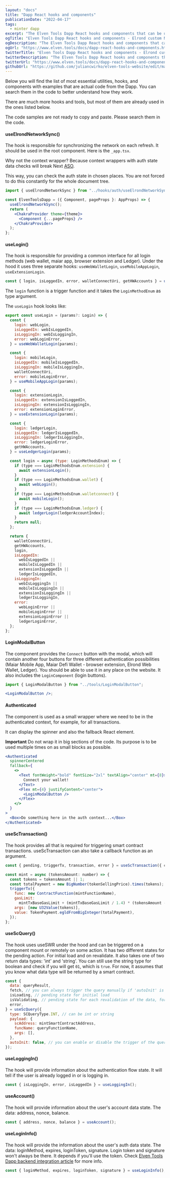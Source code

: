 ```yaml
---
layout: "docs"
title: "Dapp React hooks and components"
publicationDate: "2022-04-17"
tags:
  - minter dapp
excerpt: "The Elven Tools Dapp React hooks and components that can be used in different combinations."
ogTitle: "Elven Tools Dapp React hooks and components - Elrond custom NextJS Dapp"
ogDescription: "The Elven Tools Dapp React hooks and components that can be used in different combinations."
ogUrl: "https://www.elven.tools/docs/dapp-react-hooks-and-components.html"
twitterTitle: "Elven Tools Dapp React hooks and components - Elrond custom NextJS Dapp"
twitterDescription: "The Elven Tools Dapp React hooks and components that can be used in different combinations."
twitterUrl: "https://www.elven.tools/docs/dapp-react-hooks-and-components.html"
githubUrl: "https://github.com/juliancwirko/elven-tools-website/edit/main/src/docs/dapp-react-hooks-and-components.md"
---
```


Below you will find the list of most essential utilities, hooks, and components with examples that are actual code from the Dapp. You can search them in the code to better understand how they work.

There are much more hooks and tools, but most of them are already used in the ones listed below.

The code samples are not ready to copy and paste. Please search them in the code.

#### useElrondNetworkSync()

The hook is responsible for synchronizing the network on each refresh. It should be used in the root component. Here is the `_app.tsx`.

Why not the context wrapper? Because context wrappers with auth state data checks will break Next [ASO](https://nextjs.org/docs/advanced-features/automatic-static-optimization).

This way, you can check the auth state in chosen places. You are not forced to do this constantly for the whole document tree.

```jsx
import { useElrondNetworkSync } from "../hooks/auth/useElrondNetworkSync";

const ElvenToolsDapp = ({ Component, pageProps }: AppProps) => {
  useElrondNetworkSync();
  return (
    <ChakraProvider theme={theme}>
      <Component {...pageProps} />
    </ChakraProvider>
  );
};
```

#### useLogin()

The hook is responsible for providing a common interface for all login methods (web wallet, maiar app, browser extension and Ledger). Under the hood it uses three separate hooks: `useWebWalletLogin`, `useMobileAppLogin`, `useExtensionLogin`.

```jsx
const { login, isLoggedIn, error, walletConnectUri, getHWAccounts } = useLogin();
```

The `login` function is a trigger function and it takes the `LoginMethodEnum` as type argument.

The `useLogin` hook looks like:

```jsx
export const useLogin = (params?: Login) => {
  const {
    login: webLogin,
    isLoggedIn: webIsLoggedIn,
    isLoggingIn: webIsLoggingIn,
    error: webLoginError,
  } = useWebWalletLogin(params);

  const {
    login: mobileLogin,
    isLoggedIn: mobileIsLoggedIn,
    isLoggingIn: mobileIsLoggingIn,
    walletConnectUri,
    error: mobileLoginError,
  } = useMobileAppLogin(params);

  const {
    login: extensionLogin,
    isLoggedIn: extensionIsLoggedIn,
    isLoggingIn: extensionIsLoggingIn,
    error: extensionLoginError,
  } = useExtensionLogin(params);

  const {
    login: ledgerLogin,
    isLoggedIn: ledgerIsLoggedIn,
    isLoggingIn: ledgerIsLoggingIn,
    error: ledgerLoginError,
    getHWAccounts,
  } = useLedgerLogin(params);

  const login = async (type: LoginMethodsEnum) => {
    if (type === LoginMethodsEnum.extension) {
      await extensionLogin();
    }
    if (type === LoginMethodsEnum.wallet) {
      await webLogin();
    }
    if (type === LoginMethodsEnum.walletconnect) {
      await mobileLogin();
    }
    if (type === LoginMethodsEnum.ledger) {
      await ledgerLogin(ledgerAccountIndex);
    }
    return null;
  };

  return {
    walletConnectUri,
    getHWAccounts,
    login,
    isLoggedIn:
      webIsLoggedIn ||
      mobileIsLoggedIn ||
      extensionIsLoggedIn ||
      ledgerIsLoggedIn,
    isLoggingIn:
      webIsLoggingIn ||
      mobileIsLoggingIn ||
      extensionIsLoggingIn ||
      ledgerIsLoggingIn,
    error:
      webLoginError ||
      mobileLoginError ||
      extensionLoginError ||
      ledgerLoginError,
  };
};
```

#### LoginModalButton

The component provides the `Connect` button with the modal, which will contain another four buttons for three different authentication possibilities (Maiar Mobile App, Maiar Defi Wallet - browser extension, Elrond Web Wallet, Ledger). You should be able to use it in any place on the website. It also includes the `LoginComponent` (login buttons).

```jsx
import { LoginModalButton } from "../tools/LoginModalButton";

<LoginModalButton />;
```

#### Authenticated

The component is used as a small wrapper where we need to be in the authenticated context, for example, for all transactions.

It can display the spinner and also the fallback React element.

**Important** Do not wrap it in big sections of the code. Its purpose is to be used multiple times on as small blocks as possible.

```jsx
<Authenticated
  spinnerCentered
  fallback={
    <>
      <Text fontWeight="bold" fontSize="2xl" textAlign="center" mt={8}>
        Connect your wallet!
      </Text>
      <Flex mt={4} justifyContent="center">
        <LoginModalButton />
      </Flex>
    </>
  }
>
  <Box>Do something here in the auth context...</Box>
</Authenticated>
```

#### useScTransaction()

The hook provides all that is required for triggering smart contract transactions. useScTransaction can also take a callback function as an argument.

```jsx
const { pending, triggerTx, transaction, error } = useScTransaction({ cb });

const mint = async (tokensAmount: number) => {
  const tokens = tokensAmount || 1;
  const totalPayment = new BigNumber(tokenSellingPrice).times(tokens);
  triggerTx({
    func: new ContractFunction(mintFunctionName),
    gasLimit:
      mintTxBaseGasLimit + (mintTxBaseGasLimit / 1.4) * (tokensAmount - 1),
    args: [new U32Value(tokens)],
    value: TokenPayment.egldFromBigInteger(totalPayment),
  });
};
```

#### useScQuery()

The hook uses useSWR under the hood and can be triggered on a component mount or remotely on some action. It has two different states for the pending action. For initial load and on revalidate. It also takes one of two return data types: 'int' and 'string'. You can still use the string type for boolean and check if you will get `01`, which is `true`. For now, it assumes that you know what data type will be returned by a smart contract.

```jsx
const {
  data: queryResult,
  fetch, // you can always trigger the query manually if 'autoInit' is set to false
  isLoading, // pending state for initial load
  isValidating, // pending state for each revalidation of the data, for example using the mutate
  error,
} = useScQuery({
  type: SCQueryType.INT, // can be int or string
  payload: {
    scAddress: mintSmartContractAddress,
    funcName: queryFunctionName,
    args: [],
  },
  autoInit: false, // you can enable or disable the trigger of the query on the component mount
});
```

#### useLoggingIn()

The hook will provide information about the authentication flow state. It will tell if the user is already logged in or is logging in.

```jsx
const { isLoggingIn, error, isLoggedIn } = useLoggingIn();
```

#### useAccount()

The hook will provide information about the user's account data state. The data: address, nonce, balance.

```jsx
const { address, nonce, balance } = useAccount();
```

#### useLoginInfo()

The hook will provide the information about the user's auth data state. The data: loginMethod, expires, loginToken, signature. Login token and signature won't always be there. It depends if you'll use the token. Check [Elven Tools Dapp backend integration article](/docs/dapp-backend-integration.html) for more info.

```jsx
const { loginMethod, expires, loginToken, signature } = useLoginInfo();
```

